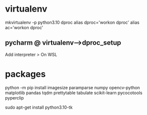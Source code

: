 # virtualenv
mkvirtualenv -p python3.10 dproc
alias dproc='workon dproc'
alias ac='workon dproc'

## pycharm       @ virtualenv-->dproc_setup
Add interpreter > On WSL

# packages
python -m pip install imagesize paramparse numpy opencv-python matplotlib pandas tqdm prettytable tabulate scikit-learn pycocotools pyperclip

sudo apt-get install python3.10-tk


